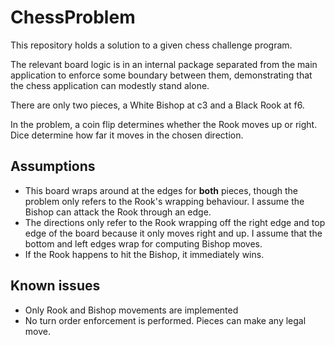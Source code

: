# ChessProblem

This repository holds a solution to a given chess challenge program.

The relevant board logic is in an internal package separated from the main
application to enforce some boundary between them, demonstrating that the
chess application can modestly stand alone.

There are only two pieces, a White Bishop at c3 and a Black Rook at f6.

In the problem, a coin flip determines whether the Rook moves up or right.  Dice determine how far it moves in the chosen direction.

## Assumptions

*    This board wraps around at the edges for **both** pieces, though the problem only refers to the Rook's wrapping behaviour.  I assume the Bishop can attack the Rook through an edge.
*    The directions only refer to the Rook wrapping off the right edge and top edge of the board because it only moves right and up.  I assume that the bottom and left edges wrap for computing Bishop moves. 
*    If the Rook happens to hit the Bishop, it immediately wins.

## Known issues

*    Only Rook and Bishop movements are implemented
*    No turn order enforcement is performed.  Pieces can make any legal move.